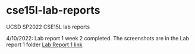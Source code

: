 # cse15l-lab-reports
UCSD SP2022 CSE15L lab reports

4/10/2022: Lab report 1 week 2 completed. The screenshots are in the Lab report 1 folder
[Lab Report 1 link](https://jina-leemon.github.io/cse15l-lab-reports/Lab_report_1)
